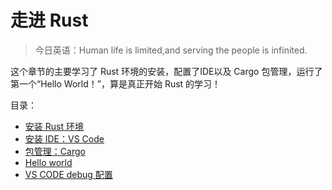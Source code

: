 # 走进 Rust

> 今日英语：Human life is limited,and serving the people is infinited.



这个章节的主要学习了 Rust 环境的安装，配置了IDE以及 Cargo 包管理，运行了第一个“Hello World！”，算是真正开始 Rust 的学习！

目录：

- [安装 Rust 环境](./install.html)
- [安装 IDE：VS Code](./ide.html)
- [包管理：Cargo](./cargo.html)
- [Hello world](./hello-word.html)
- [VS CODE debug 配置](.//vscode-debug.html)

